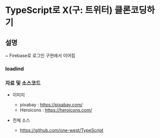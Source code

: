 # TypeScript로 X(구: 트위터) 클론코딩하기

## 설명

~ Firebase로 로그인 구현에서 이어짐

### loadind

### 자료 및 소스코드

- 이미지
    - pixabay : https://pixabay.com/
    - Heroicons : https://heroicons.com/

- 전체 소스
    - https://github.com/one-west/TypeScript
